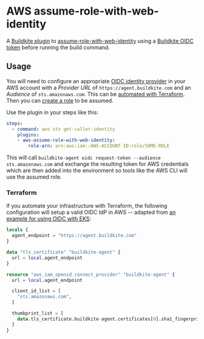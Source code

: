 # AWS assume-role-with-web-identity

A [Buildkite plugin] to [assume-role-with-web-identity] using a [Buildkite OIDC token] before running the build command.

  [Buildkite plugin]: https://buildkite.com/docs/plugins
  [assume-role-with-web-identity]: https://docs.aws.amazon.com/cli/latest/reference/sts/assume-role-with-web-identity.html
  [Buildkite OIDC token]: https://buildkite.com/docs/agent/v3/cli-oidc

## Usage

You will need to configure an appropriate [OIDC identity provider](https://docs.aws.amazon.com/IAM/latest/UserGuide/id_roles_providers_oidc.html) in your AWS account with a _Provider URL_ of `https://agent.buildkite.com` and an _Audience_ of `sts.amazonaws.com`. This can be [automated with Terraform](#terraform). Then you can [create a role](https://docs.aws.amazon.com/IAM/latest/UserGuide/id_roles_create_for-idp_oidc.html) to be assumed.

Use the plugin in your steps like this:

```yaml
steps:
  - command: aws sts get-caller-identity
    plugins:
    - aws-assume-role-with-web-identity:
        role-arn: arn:aws:iam::AWS-ACCOUNT-ID:role/SOME-ROLE
```

This will call `buildkite-agent oidc request-token --audience sts.amazonaws.com` and exchange the resulting token for AWS credentials which are then added into the environment so tools like the AWS CLI will use the assumed role.

### Terraform

If you automate your infrastructure with Terraform, the following configuration will setup a valid OIDC IdP in AWS -- adapted from [an example for using OIDC with EKS](https://registry.terraform.io/providers/hashicorp/aws/latest/docs/resources/eks_cluster.html#enabling-iam-roles-for-service-accounts):

```terraform
locals {
  agent_endpoint = "https://agent.buildkite.com"
}

data "tls_certificate" "buildkite-agent" {
  url = local.agent_endpoint
}

resource "aws_iam_openid_connect_provider" "buildkite-agent" {
  url = local.agent_endpoint

  client_id_list = [
    "sts.amazonaws.com",
  ]

  thumbprint_list = [
    data.tls_certificate.buildkite-agent.certificates[0].sha1_fingerprint,
  ]
}
```
